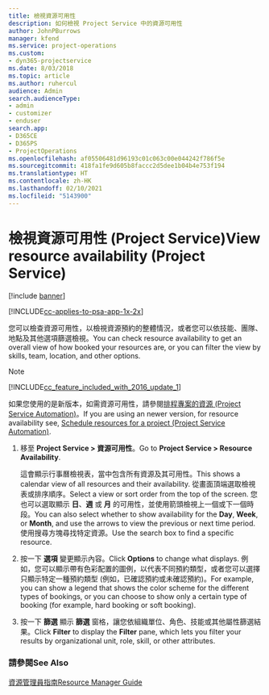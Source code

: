 ```yaml
---
title: 檢視資源可用性
description: 如何檢視 Project Service 中的資源可用性
author: JohnPBurrows
manager: kfend
ms.service: project-operations
ms.custom:
- dyn365-projectservice
ms.date: 8/03/2018
ms.topic: article
ms.author: ruhercul
audience: Admin
search.audienceType:
- admin
- customizer
- enduser
search.app:
- D365CE
- D365PS
- ProjectOperations
ms.openlocfilehash: af05506481d96193c01c063c00e044242f786f5e
ms.sourcegitcommit: 418fa1fe9d605b8faccc2d5dee1b04b4e753f194
ms.translationtype: HT
ms.contentlocale: zh-HK
ms.lasthandoff: 02/10/2021
ms.locfileid: "5143900"
---
```

# <a name="view-resource-availability-project-service"></a><span data-ttu-id="ab9ad-103">檢視資源可用性 (Project Service)</span><span class="sxs-lookup"><span data-stu-id="ab9ad-103">View resource availability (Project Service)</span></span>

[!include [banner](../includes/psa-now-project-operations.md)]

[!INCLUDE[cc-applies-to-psa-app-1x-2x](../includes/cc-applies-to-psa-app-1x-2x.md)]

<span data-ttu-id="ab9ad-104">您可以檢查資源可用性，以檢視資源預約的整體情況，或者您可以依技能、團隊、地點及其他選項篩選檢視。</span><span class="sxs-lookup"><span data-stu-id="ab9ad-104">You can check resource availability to get an overall view of how booked your resources are, or you can filter the view by skills, team, location, and other options.</span></span>  
  
> [!NOTE]
> [!INCLUDE[cc_feature_included_with_2016_update_1](../includes/cc-feature-included-with-2016-update-1.md)]  
> 
>  <span data-ttu-id="ab9ad-105">如果您使用的是新版本，如需資源可用性，請參閱[排程專案的資源 (Project Service Automation)](../psa/schedule-resources-project.md)。</span><span class="sxs-lookup"><span data-stu-id="ab9ad-105">If you are using an newer version, for resource availability see, [Schedule resources for a project (Project Service Automation)](../psa/schedule-resources-project.md).</span></span>  

1. <span data-ttu-id="ab9ad-106">移至 **Project Service > 資源可用性**。</span><span class="sxs-lookup"><span data-stu-id="ab9ad-106">Go to **Project Service > Resource Availability**.</span></span>  

    <span data-ttu-id="ab9ad-107">這會顯示行事曆檢視表，當中包含所有資源及其可用性。</span><span class="sxs-lookup"><span data-stu-id="ab9ad-107">This shows a calendar view of all resources and their availability.</span></span> <span data-ttu-id="ab9ad-108">從畫面頂端選取檢視表或排序順序。</span><span class="sxs-lookup"><span data-stu-id="ab9ad-108">Select a view or sort order from the top of the screen.</span></span> <span data-ttu-id="ab9ad-109">您也可以選取顯示 **日**、**週** 或 **月** 的可用性，並使用箭頭檢視上一個或下一個時段。</span><span class="sxs-lookup"><span data-stu-id="ab9ad-109">You can also select whether to show availability for the **Day**, **Week**, or **Month**, and use the arrows to view the previous or next time period.</span></span> <span data-ttu-id="ab9ad-110">使用搜尋方塊尋找特定資源。</span><span class="sxs-lookup"><span data-stu-id="ab9ad-110">Use the search box to find a specific resource.</span></span>  

2. <span data-ttu-id="ab9ad-111">按一下 **選項** 變更顯示內容。</span><span class="sxs-lookup"><span data-stu-id="ab9ad-111">Click **Options** to change what displays.</span></span> <span data-ttu-id="ab9ad-112">例如，您可以顯示帶有色彩配置的圖例，以代表不同預約類型，或者您可以選擇只顯示特定一種預約類型 (例如，已確認預約或未確認預約)。</span><span class="sxs-lookup"><span data-stu-id="ab9ad-112">For example, you can show a legend that shows the color scheme for the different types of bookings, or you can choose to show only a certain type of booking (for example, hard booking or soft booking).</span></span>  

3. <span data-ttu-id="ab9ad-113">按一下 **篩選** 顯示 **篩選** 窗格，讓您依組織單位、角色、技能或其他屬性篩選結果。</span><span class="sxs-lookup"><span data-stu-id="ab9ad-113">Click **Filter** to display the **Filter** pane, which lets you filter your results by organizational unit, role, skill, or other attributes.</span></span>  

### <a name="see-also"></a><span data-ttu-id="ab9ad-114">請參閱</span><span class="sxs-lookup"><span data-stu-id="ab9ad-114">See Also</span></span>  
 [<span data-ttu-id="ab9ad-115">資源管理員指南</span><span class="sxs-lookup"><span data-stu-id="ab9ad-115">Resource Manager Guide</span></span>](../psa/resource-manager-guide.md)
